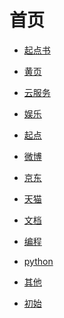 # 首页

<div id = "首"></div>
<script src = "./js/首.js"></script>

* [起点书](网页/起点书.html)
* [黄页](网页/黄页.html)

* [云服务](网页/云服务.html)
* [娱乐](网页/娱乐.html)
* [起点](网页/起点.html)
* [微博](网页/微博.html)
* [京东](网页/京东.html)
* [天猫](网页/天猫.html)
* [文档](网页/文档.html)
* [编程](网页/编程.html)
* [python](网页/python.html)
* [其他](网页/其他.html)

* [初始](网页/初始.html)
